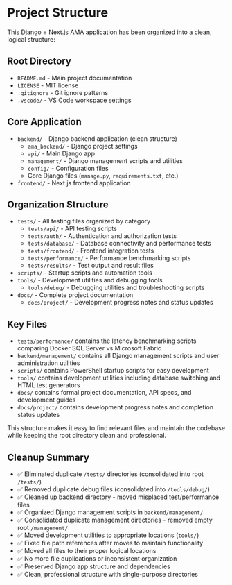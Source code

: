 # Project Structure

This Django + Next.js AMA application has been organized into a clean, logical structure:

## Root Directory
- `README.md` - Main project documentation
- `LICENSE` - MIT license
- `.gitignore` - Git ignore patterns
- `.vscode/` - VS Code workspace settings

## Core Application
- `backend/` - Django backend application (clean structure)
  - `ama_backend/` - Django project settings
  - `api/` - Main Django app
  - `management/` - Django management scripts and utilities
  - `config/` - Configuration files
  - Core Django files (`manage.py`, `requirements.txt`, etc.)
- `frontend/` - Next.js frontend application

## Organization Structure
- `tests/` - All testing files organized by category
  - `tests/api/` - API testing scripts
  - `tests/auth/` - Authentication and authorization tests
  - `tests/database/` - Database connectivity and performance tests
  - `tests/frontend/` - Frontend integration tests
  - `tests/performance/` - Performance benchmarking scripts
  - `tests/results/` - Test output and result files
- `scripts/` - Startup scripts and automation tools
- `tools/` - Development utilities and debugging tools
  - `tools/debug/` - Debugging utilities and troubleshooting scripts
- `docs/` - Complete project documentation
  - `docs/project/` - Development progress notes and status updates

## Key Files
- `tests/performance/` contains the latency benchmarking scripts comparing Docker SQL Server vs Microsoft Fabric
- `backend/management/` contains all Django management scripts and user administration utilities
- `scripts/` contains PowerShell startup scripts for easy development
- `tools/` contains development utilities including database switching and HTML test generators
- `docs/` contains formal project documentation, API specs, and development guides
- `docs/project/` contains development progress notes and completion status updates

This structure makes it easy to find relevant files and maintain the codebase while keeping the root directory clean and professional.

## Cleanup Summary
- ✅ Eliminated duplicate `/tests/` directories (consolidated into root `/tests/`)
- ✅ Removed duplicate debug files (consolidated into `/tools/debug/`)
- ✅ Cleaned up backend directory - moved misplaced test/performance files
- ✅ Organized Django management scripts in `backend/management/`
- ✅ Consolidated duplicate management directories - removed empty root `/management/`
- ✅ Moved development utilities to appropriate locations (`tools/`)
- ✅ Fixed file path references after moves to maintain functionality
- ✅ Moved all files to their proper logical locations
- ✅ No more file duplications or inconsistent organization
- ✅ Preserved Django app structure and dependencies
- ✅ Clean, professional structure with single-purpose directories
